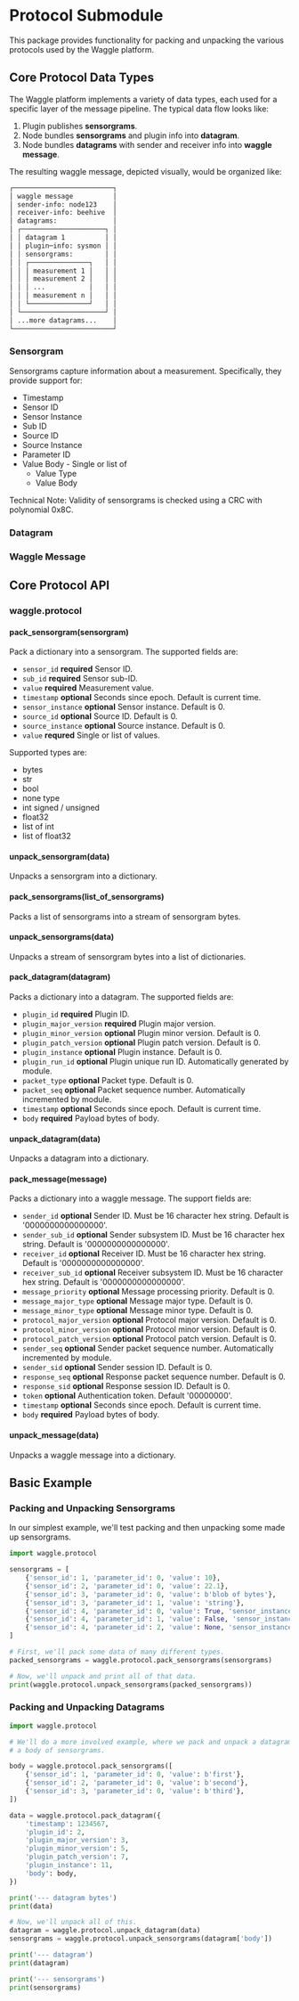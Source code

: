 # Protocol Submodule

This package provides functionality for packing and unpacking the various
protocols used by the Waggle platform.

## Core Protocol Data Types

The Waggle platform implements a variety of data types, each used for a specific
layer of the message pipeline. The typical data flow looks like:

1. Plugin publishes **sensorgrams**.
2. Node bundles **sensorgrams** and plugin info into **datagram**.
3. Node bundles **datagrams** with sender and receiver info into **waggle message**.

The resulting waggle message, depicted visually, would be organized like:

```txt
┌─────────────────────────┐
│ waggle message          │
│ sender-info: node123    │
│ receiver-info: beehive  │
│ datagrams:              │
│ ┌─────────────────────┐ │
│ │ datagram 1          │ │
│ │ plugin─info: sysmon │ │
│ │ sensorgrams:        │ │
│ │ ┌───────────────┐   │ │
│ │ │ measurement 1 │   │ │
│ │ │ measurement 2 │   │ │
│ │ │ ...           │   │ │
│ │ │ measurement n │   │ │
│ │ └───────────────┘   │ │
│ └─────────────────────┘ │
│ ...more datagrams...    │
└─────────────────────────┘
```

### Sensorgram

Sensorgrams capture information about a measurement. Specifically, they provide
support for:

* Timestamp
* Sensor ID
* Sensor Instance
* Sub ID
* Source ID
* Source Instance
* Parameter ID
* Value Body - Single or list of
  * Value Type
  * Value Body

Technical Note: Validity of sensorgrams is checked using a CRC with polynomial 0x8C.

### Datagram

### Waggle Message

## Core Protocol API

### waggle.protocol

#### pack_sensorgram(sensorgram)

Pack a dictionary into a sensorgram. The supported fields are:

* `sensor_id` **required** Sensor ID.
* `sub_id` **required** Sensor sub-ID.
* `value` **required** Measurement value.
* `timestamp` **optional** Seconds since epoch. Default is current time.
* `sensor_instance` **optional** Sensor instance. Default is 0.
* `source_id` **optional** Source ID. Default is 0.
* `source_instance` **optional** Source instance. Default is 0.
* `value` **requred** Single or list of values.

Supported types are:

* bytes
* str
* bool
* none type
* int signed / unsigned
* float32
* list of int
* list of float32

#### unpack_sensorgram(data)

Unpacks a sensorgram into a dictionary.

#### pack_sensorgrams(list_of_sensorgrams)

Packs a list of sensorgrams into a stream of sensorgram bytes.

#### unpack_sensorgrams(data)

Unpacks a stream of sensorgram bytes into a list of dictionaries.

#### pack_datagram(datagram)

Packs a dictionary into a datagram. The supported fields are:

* `plugin_id` **required** Plugin ID.
* `plugin_major_version` **required** Plugin major version.
* `plugin_minor_version` **optional** Plugin minor version. Default is 0.
* `plugin_patch_version` **optional** Plugin patch version. Default is 0.
* `plugin_instance` **optional** Plugin instance. Default is 0.
* `plugin_run_id` **optional** Plugin unique run ID. Automatically generated by module.
* `packet_type` **optional** Packet type. Default is 0.
* `packet_seq` **optional** Packet sequence number. Automatically incremented by module.
* `timestamp` **optional** Seconds since epoch. Default is current time.
* `body` **required** Payload bytes of body.

#### unpack_datagram(data)

Unpacks a datagram into a dictionary.

#### pack_message(message)

Packs a dictionary into a waggle message. The support fields are:

* `sender_id` **optional** Sender ID. Must be 16 character hex string. Default is '0000000000000000'.
* `sender_sub_id` **optional** Sender subsystem ID. Must be 16 character hex string. Default is '0000000000000000'.
* `receiver_id` **optional** Receiver ID. Must be 16 character hex string. Default is '0000000000000000'.
* `receiver_sub_id` **optional** Receiver subsystem ID. Must be 16 character hex string. Default is '0000000000000000'.
* `message_priority` **optional** Message processing priority. Default is 0.
* `message_major_type` **optional** Message major type. Default is 0.
* `message_minor_type` **optional** Message minor type. Default is 0.
* `protocol_major_version` **optional** Protocol major version. Default is 0.
* `protocol_minor_version` **optional** Protocol minor version. Default is 0.
* `protocol_patch_version` **optional** Protocol patch version. Default is 0.
* `sender_seq` **optional** Sender packet sequence number. Automatically incremented by module.
* `sender_sid` **optional** Sender session ID. Default is 0.
* `response_seq` **optional** Response packet sequence number. Default is 0.
* `response_sid` **optional** Response session ID. Default is 0.
* `token` **optional** Authentication token. Default '00000000'.
* `timestamp` **optional** Seconds since epoch. Default is current time.
* `body` **required** Payload bytes of body.

#### unpack_message(data)

Unpacks a waggle message into a dictionary.

## Basic Example

### Packing and Unpacking Sensorgrams

In our simplest example, we'll test packing and then unpacking some made up
sensorgrams.

```python
import waggle.protocol

sensorgrams = [
    {'sensor_id': 1, 'parameter_id': 0, 'value': 10},
    {'sensor_id': 2, 'parameter_id': 0, 'value': 22.1},
    {'sensor_id': 3, 'parameter_id': 0, 'value': b'blob of bytes'},
    {'sensor_id': 3, 'parameter_id': 1, 'value': 'string'},
    {'sensor_id': 4, 'parameter_id': 0, 'value': True, 'sensor_instance': 0},
    {'sensor_id': 4, 'parameter_id': 1, 'value': False, 'sensor_instance': 0},
    {'sensor_id': 4, 'parameter_id': 2, 'value': None, 'sensor_instance': 1},
]

# First, we'll pack some data of many different types.
packed_sensorgrams = waggle.protocol.pack_sensorgrams(sensorgrams)

# Now, we'll unpack and print all of that data.
print(waggle.protocol.unpack_sensorgrams(packed_sensorgrams))
```

### Packing and Unpacking Datagrams

```python
import waggle.protocol

# We'll do a more involved example, where we pack and unpack a datagram with
# a body of sensorgrams.

body = waggle.protocol.pack_sensorgrams([
    {'sensor_id': 1, 'parameter_id': 0, 'value': b'first'},
    {'sensor_id': 2, 'parameter_id': 0, 'value': b'second'},
    {'sensor_id': 3, 'parameter_id': 0, 'value': b'third'},
])

data = waggle.protocol.pack_datagram({
    'timestamp': 1234567,
    'plugin_id': 2,
    'plugin_major_version': 3,
    'plugin_minor_version': 5,
    'plugin_patch_version': 7,
    'plugin_instance': 11,
    'body': body,
})

print('--- datagram bytes')
print(data)

# Now, we'll unpack all of this.
datagram = waggle.protocol.unpack_datagram(data)
sensorgrams = waggle.protocol.unpack_sensorgrams(datagram['body'])

print('--- datagram')
print(datagram)

print('--- sensorgrams')
print(sensorgrams)
```
